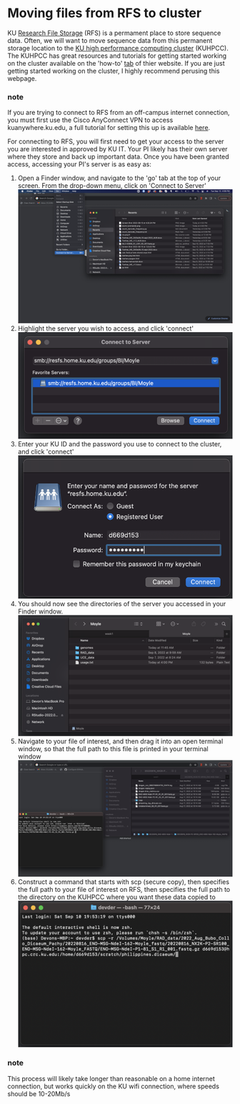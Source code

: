 # Moving files from RFS to cluster

KU [Research File Storage](https://technology.ku.edu/catalog/research-file-storage) (RFS) is a permament place to store sequence data. Often, we will want to move sequence data from this permanent storage location to the [KU high performance computing cluster](https://crc.ku.edu/hpc) (KUHPCC). The KUHPCC has great resources and tutorials for getting started working on the cluster available on the 'how-to' [tab](https://crc.ku.edu/hpc/how-to) of thier website. If you are just getting started working on the cluster, I highly recommend perusing this webpage.

### note
If you are trying to connect to RFS from an off-campus internet connection, you must first use the Cisco AnyConnect VPN to access kuanywhere.ku.edu, a full tutorial for setting this up is available [here](https://kuit.service-now.com/kb?id=kb_article_view&sysparm_article=KB0010646&sys_kb_id=46742529db485b00959e9434db961970&spa=1). 

For connecting to RFS, you will first need to get your access to the server you are interested in approved by KU IT. Your PI likely has their own server where they store and back up important data. Once you have been granted access, accessing your PI's server is as easy as:

1. Open a Finder window, and navigate to the 'go' tab at the top of your screen. From the drop-down menu, click on 'Connect to Server'
![alt text](finder.go.png "Title")
2. Highlight the server you wish to access, and click 'connect'
![img](connect.png "Title")
3. Enter your KU ID and the password you use to connect to the cluster, and click 'connect'
![img](passwrd.png "Title")
4. You should now see the directories of the server you accessed in your Finder window.
![img](server.png "Title")
5. Navigate to your file of interest, and then drag it into an open terminal window, so that the full path to this file is printed in your terminal window
![img](get.path.png "Title")
6. Construct a command that starts with scp (secure copy), then specifies the full path to your file of interest on RFS, then specifies the full path to the directory on the KUHPCC where you want these data copied to
![img](scp.png "Title")

### note
This process will likely take longer than reasonable on a home internet connection, but works quickly on the KU wifi connection, where speeds should be 10-20Mb/s
